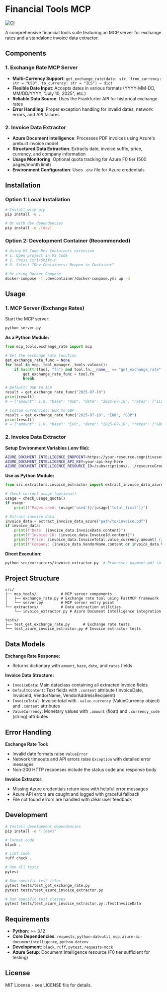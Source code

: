 # Financial Tools MCP

[![CI](https://github.com/yourusername/financial-tools-mcp/actions/workflows/ci.yml/badge.svg)](https://github.com/yourusername/financial-tools-mcp/actions/workflows/ci.yml)

A comprehensive financial tools suite featuring an MCP server for exchange rates and a standalone invoice data extractor.

## Components

### 1. Exchange Rate MCP Server
- **Multi-Currency Support**: `get_exchange_rate(date: str, from_currency: str = "USD", to_currency: str = "ILS") → dict`
- **Flexible Date Input**: Accepts dates in various formats (YYYY-MM-DD, MM/DD/YYYY, "July 10, 2025", etc.)
- **Reliable Data Source**: Uses the Frankfurter API for historical exchange rates
- **Error Handling**: Proper exception handling for invalid dates, network errors, and API failures

### 2. Invoice Data Extractor
- **Azure Document Intelligence**: Processes PDF invoices using Azure's prebuilt invoice model
- **Structured Data Extraction**: Extracts date, invoice suffix, price, currency, and company information
- **Usage Monitoring**: Optional quota tracking for Azure F0 tier (500 pages/month limit)
- **Environment Configuration**: Uses `.env` file for Azure credentials

## Installation

### Option 1: Local Installation
```bash
# Install with pip
pip install -e .

# Or with dev dependencies
pip install -e .[dev]
```

### Option 2: Development Container (Recommended)
```bash
# Using VS Code Dev Containers extension
# 1. Open project in VS Code
# 2. Press Ctrl+Shift+P
# 3. Select "Dev Containers: Reopen in Container"

# Or using Docker Compose
docker-compose -f .devcontainer/docker-compose.yml up -d
```

## Usage

### 1. MCP Server (Exchange Rates)

Start the MCP server:
```bash
python server.py
```

**As a Python Module:**
```python
from mcp_tools.exchange_rate import mcp

# Get the exchange rate function
get_exchange_rate_func = None
for tool in mcp._tool_manager._tools.values():
    if hasattr(tool, "fn") and tool.fn.__name__ == "get_exchange_rate":
        get_exchange_rate_func = tool.fn
        break

# Default: USD to ILS
result = get_exchange_rate_func("2025-07-10")
print(result)
# → {"amount": 1.0, "base": "USD", "date": "2025-07-10", "rates": {"ILS": 3.3064}}

# Custom currencies: EUR to GBP
result = get_exchange_rate_func("2025-07-10", "EUR", "GBP")
print(result)
# → {"amount": 1.0, "base": "EUR", "date": "2025-07-10", "rates": {"GBP": 0.8520}}
```

### 2. Invoice Data Extractor

**Setup Environment Variables (.env file):**
```bash
AZURE_DOCUMENT_INTELLIGENCE_ENDPOINT=https://your-resource.cognitiveservices.azure.com/
AZURE_DOCUMENT_INTELLIGENCE_API_KEY=your-api-key-here
AZURE_DOCUMENT_INTELLIGENCE_RESOURCE_ID=/subscriptions/.../resourceGroups/.../providers/Microsoft.CognitiveServices/accounts/your-resource  # Optional for quota monitoring
```

**Use as Python Module:**
```python
from src.extractors.invoice_extractor import extract_invoice_data_azure, check_usage_quota

# Check current usage (optional)
usage = check_usage_quota()
if usage:
    print(f"Pages used: {usage['used']}/{usage['total_limit']}")

# Extract invoice data
invoice_data = extract_invoice_data_azure("path/to/invoice.pdf")
if invoice_data:
    print(f"Date: {invoice_data.InvoiceDate.content}")
    print(f"Invoice ID: {invoice_data.InvoiceId.content}")
    print(f"Price: {invoice_data.InvoiceTotal.value_currency.amount} {invoice_data.InvoiceTotal.value_currency.currency_code}")
    print(f"Company: {invoice_data.VendorName.content or invoice_data.VendorAddressRecipient.content}")
```

**Direct Execution:**
```bash
python src/extractors/invoice_extractor.py  # Processes payment.pdf in current directory
```

## Project Structure

```
src/
├── mcp_tools/           # MCP server components
│   ├── exchange_rate.py # Exchange rate tool using FastMCP framework
│   └── server.py        # MCP server entry point
└── extractors/          # Data extraction utilities
    └── invoice_extractor.py # Azure Document Intelligence integration

tests/
├── test_get_exchange_rate.py      # Exchange rate tests
└── test_azure_invoice_extractor.py # Invoice extractor tests
```

## Data Models

**Exchange Rate Response:**
- Returns dictionary with `amount`, `base`, `date`, and `rates` fields

**Invoice Data Structure:**
- `InvoiceData`: Main dataclass containing all extracted invoice fields
- `DefaultContent`: Text fields with `.content` attribute (InvoiceDate, InvoiceId, VendorName, VendorAddressRecipient)
- `InvoiceTotal`: Invoice total with `.value_currency` (ValueCurrency object) and `.content` attributes
- `ValueCurrency`: Monetary values with `.amount` (float) and `.currency_code` (string) attributes

## Error Handling

**Exchange Rate Tool:**
- Invalid date formats raise `ValueError`
- Network timeouts and API errors raise `Exception` with detailed error messages
- Non-200 HTTP responses include the status code and response body

**Invoice Extractor:**
- Missing Azure credentials return `None` with helpful error messages
- Azure API errors are caught and logged with graceful fallback
- File not found errors are handled with clear user feedback

## Development

```bash
# Install development dependencies
pip install -e ".[dev]"

# Format code
black .

# Lint code
ruff check .

# Run all tests
pytest

# Run specific test files
pytest tests/test_get_exchange_rate.py
pytest tests/test_azure_invoice_extractor.py

# Run specific test classes
pytest tests/test_azure_invoice_extractor.py::TestInvoiceData
```

## Requirements

- **Python**: >= 3.12
- **Core Dependencies**: `requests`, `python-dateutil`, `mcp`, `azure-ai-documentintelligence`, `python-dotenv`
- **Development**: `black`, `ruff`, `pytest`, `requests-mock`
- **Azure Setup**: Document Intelligence resource (F0 tier sufficient for testing)

## License

MIT License - see LICENSE file for details.
